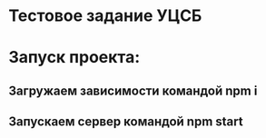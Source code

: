 
# Тестовое задание УЦСБ
# Запуск проекта: 
## Загружаем зависимости командой npm i
## Запускаем сервер командой npm start
